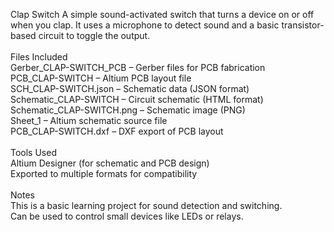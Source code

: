 Clap Switch
A simple sound-activated switch that turns a device on or off when you clap. It uses a microphone to detect sound and a basic transistor-based circuit to toggle the output.<br>
<br>
Files Included<br>
Gerber_CLAP-SWITCH_PCB – Gerber files for PCB fabrication<br>
PCB_CLAP-SWITCH – Altium PCB layout file<br>
SCH_CLAP-SWITCH.json – Schematic data (JSON format)<br>
Schematic_CLAP-SWITCH – Circuit schematic (HTML format)<br>
Schematic_CLAP-SWITCH.png – Schematic image (PNG)<br>
Sheet_1 – Altium schematic source file<br>
PCB_CLAP-SWITCH.dxf – DXF export of PCB layout<br>
<br>
Tools Used<br>
Altium Designer (for schematic and PCB design)<br>
Exported to multiple formats for compatibility<br>
<br>
Notes<br>
This is a basic learning project for sound detection and switching.<br>
Can be used to control small devices like LEDs or relays.<br>

